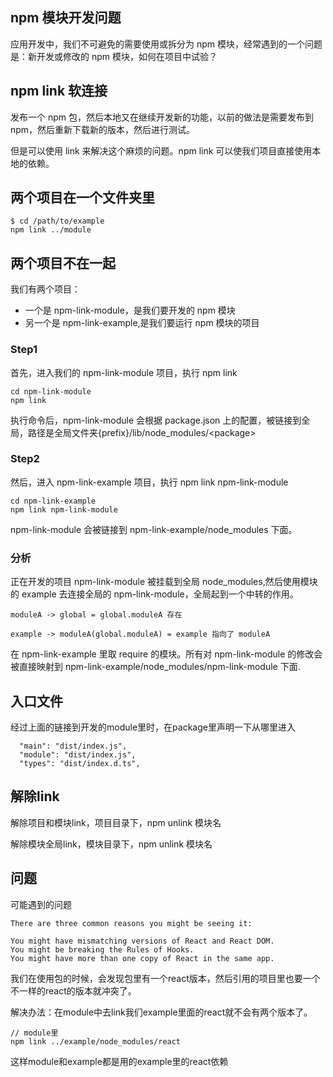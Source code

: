 ## npm 模块开发问题

应用开发中，我们不可避免的需要使用或拆分为 npm 模块，经常遇到的一个问题是：新开发或修改的 npm 模块，如何在项目中试验？

## npm link 软连接

发布一个 npm 包，然后本地又在继续开发新的功能，以前的做法是需要发布到 npm，然后重新下载新的版本，然后进行测试。

但是可以使用 link 来解决这个麻烦的问题。npm link 可以使我们项目直接使用本地的依赖。

## 两个项目在一个文件夹里

```tsx
$ cd /path/to/example
npm link ../module
```

## 两个项目不在一起

我们有两个项目：

- 一个是 npm-link-module，是我们要开发的 npm 模块
- 另一个是 npm-link-example,是我们要运行 npm 模块的项目

### Step1

首先，进入我们的 npm-link-module 项目，执行 npm link

```Shell
cd npm-link-module
npm link
```

执行命令后，npm-link-module 会根据 package.json 上的配置，被链接到全局，路径是全局文件夹{prefix}/lib/node_modules/\<package\>

### Step2

然后，进入 npm-link-example 项目，执行 npm link npm-link-module

```shell
cd npm-link-example
npm link npm-link-module
```

npm-link-module 会被链接到 npm-link-example/node_modules 下面。

### 分析

正在开发的项目 npm-link-module 被挂载到全局 node_modules,然后使用模块的 example 去连接全局的 npm-link-module，全局起到一个中转的作用。

```tsx
moduleA -> global = global.moduleA 存在

example -> moduleA(global.moduleA) = example 指向了 moduleA
```

在 npm-link-example 里取 require 的模块。所有对 npm-link-module 的修改会被直接映射到 npm-link-example/node_modules/npm-link-module 下面.

## 入口文件

经过上面的链接到开发的module里时，在package里声明一下从哪里进入
```tsx
  "main": "dist/index.js",
  "module": "dist/index.js",
  "types": "dist/index.d.ts",
```

## 解除link

解除项目和模块link，项目目录下，npm unlink 模块名

解除模块全局link，模块目录下，npm unlink 模块名

## 问题

可能遇到的问题
```tsx
There are three common reasons you might be seeing it:

You might have mismatching versions of React and React DOM.
You might be breaking the Rules of Hooks.
You might have more than one copy of React in the same app.
```
我们在使用包的时候，会发现包里有一个react版本，然后引用的项目里也要一个不一样的react的版本就冲突了。

解决办法：在module中去link我们example里面的react就不会有两个版本了。

```tsx
// module里
npm link ../example/node_modules/react
```
这样module和example都是用的example里的react依赖

